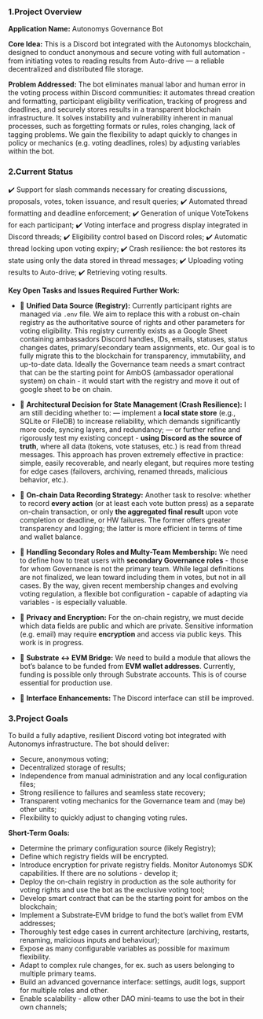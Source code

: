 ### 1.Project Overview

**Application Name:**
Autonomys Governance Bot

**Core Idea:**
This is a Discord bot integrated with the Autonomys blockchain, designed to conduct anonymous and secure voting with full automation - from initiating votes to reading results from Auto-drive — a reliable decentralized and distributed file storage.

**Problem Addressed:**
The bot eliminates manual labor and human error in the voting process within Discord communities: it automates thread creation and formatting, participant eligibility verification, tracking of progress and deadlines, and securely stores results in a transparent blockchain infrastructure.
It solves instability and vulnerability inherent in manual processes, such as forgetting formats or rules, roles changing, lack of tagging problems.
We gain the flexibility to adapt quickly to changes in policy or mechanics (e.g. voting deadlines, roles) by adjusting variables within the bot.


### 2.Current Status

 ✔️ Support for slash commands necessary for creating discussions, proposals, votes, token issuance, and result queries;
 ✔️ Automated thread formatting and deadline enforcement;
 ✔️ Generation of unique VoteTokens for each participant;
 ✔️ Voting interface and progress display integrated in Discord threads;
 ✔️ Eligibility control based on Discord roles;
 ✔️ Automatic thread locking upon voting expiry;
 ✔️ Crash resilience: the bot restores its state using only the data stored in thread messages;
 ✔️ Uploading voting results to Auto-drive;
 ✔️ Retrieving voting results.

**Key Open Tasks and Issues Required Further Work:**

* 📌 **Unified Data Source (Registry):**
  Currently participant rights are managed via `.env` file. We aim to replace this with a robust on-chain registry as the authoritative source of rights and other parameters for voting eligibility. This registry currently exists as a Google Sheet containing ambassadors Discord handles, IDs, emails, statuses, status changes dates, primary/secondary team assignments, etc. Our goal is to fully migrate this to the blockchain for transparency, immutability, and up-to-date data.
  Ideally the Governance team needs a smart contract that can be the starting point for AmbOS (ambassador operational system) on chain - it would start with the registry and move it out of google sheet to be on chain.

* 📌 **Architectural Decision for State Management (Crash Resilience):**
  I am still deciding whether to:
    — implement a **local state store** (e.g., SQLite or FileDB) to increase reliability, which demands significantly more code, syncing layers, and redundancy;
    — or further refine and rigorously test my existing concept - **using Discord as the source of truth**, where all data (tokens, vote statuses, etc.) is read from thread messages. This approach has proven extremely effective in practice: simple, easily recoverable, and nearly elegant, but requires more testing for edge cases (failovers, archiving, renamed threads, malicious behavior, etc.).

* 📌 **On-chain Data Recording Strategy:**
  Another task to resolve: whether to record **every action** (or at least each vote button press) as a separate on-chain transaction, or only **the aggregated final result** upon vote completion or deadline, or HW failures. The former offers greater transparency and logging; the latter is more efficient in terms of time and wallet balance.

* 📌 **Handling Secondary Roles and Multy-Team Membership:**
  We need to define how to treat users with **secondary Governance roles** - those for whom Governance is not the primary team. While legal definitions are not finalized, we lean toward including them in votes, but not in all cases. By the way, given recent membership changes and evolving voting regulation, a flexible bot configuration - capable of adapting via variables - is especially valuable. 

* 📌 **Privacy and Encryption:**
  For the on-chain registry, we must decide which data fields are public and which are private. Sensitive information (e.g. email) may require **encryption** and access via public keys. This work is in progress.

* 📌 **Substrate ↔ EVM Bridge:**
  We need to build a module that allows the bot’s balance to be funded from **EVM wallet addresses**. Currently, funding is possible only through Substrate accounts. This is of course essential for production use.

* 📌 **Interface Enhancements:**
  The Discord interface can still be improved.

### 3.Project Goals

To build a fully adaptive, resilient Discord voting bot integrated with Autonomys infrastructure. The bot should deliver:

* Secure, anonymous voting;
* Decentralized storage of results;
* Independence from manual administration and any local configuration files;
* Strong resilience to failures and seamless state recovery;
* Transparent voting mechanics for the Governance team and (may be) other units;
* Flexibility to quickly adjust to changing voting rules.

**Short-Term Goals:**

* Determine the primary configuration source (likely Registry);
* Define which registry fields will be encrypted.
* Introduce encryption for private registry fields. Monitor Autonomys SDK capabilities. If there are no solutions - develop it;
* Deploy the on-chain registry in production as the sole authority for voting rights and use the bot as the exclusive voting tool;
* Develop smart contract that can be the starting point for ambos on the blockchain;
* Implement a Substrate‑EVM bridge to fund the bot’s wallet from EVM addresses;
* Thoroughly test edge cases in current architecture (archiving, restarts, renaming, malicious inputs and behaviour);
* Expose as many configurable variables as possible for maximum flexibility.
* Adapt to complex rule changes, for ex. such as users belonging to multiple primary teams.
* Build an advanced governance interface: settings, audit logs, support for multiple roles and other.
* Enable scalability - allow other DAO mini-teams to use the bot in their own channels;


